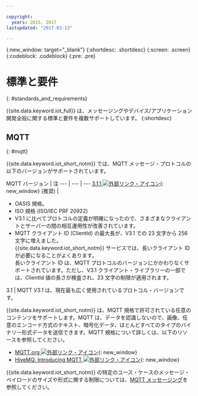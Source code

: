 ```yaml
---

copyright:
  years: 2015, 2017
lastupdated: "2017-03-13"

---
```


{:new_window: target="\_blank"}
{:shortdesc: .shortdesc}
{:screen: .screen}
{:codeblock: .codeblock}
{:pre: .pre}
# 標準と要件
{: #standards_and_requirements}

{{site.data.keyword.iot_full}} は、メッセージングやデバイス/アプリケーション開発全般に関する標準と要件を複数サポートしています。
{:shortdesc}


<!-- ## Blockchain
{: #blockchain}

{{site.data.keyword.iot_short_notm}} supports the following versions of the Hyperledger fabric:
- 0.5

## Python
{: #python}

Support for MQTT over SSL requires at least Python v2.7.9 or v3.4, and OpenSSL v1.0.1.
-->

## MQTT
{: #mqtt}

{{site.data.keyword.iot_short_notm}} では、MQTT メッセージ・プロトコルの以下のバージョンがサポートされています。

MQTT バージョン | 注
--- | --- | ---
[3.1.1 ![外部リンク・アイコン](../../../icons/launch-glyph.svg "外部リンク・アイコン")](https://www.oasis-open.org/standards#mqttv3.1.1){: new_window} (推奨)  | <ul><li>OASIS 規格。<li>ISO 規格 (ISO/IEC PRF 20922) <li>V3.1 に比べてプロトコルの定義が明確になったので、さまざまなクライアントとサーバーの間の相互運用性が改善されています。<li>MQTT クライアント ID (ClientId) の最大長が、V3.1 での 23 文字から 256 文字に増えました。</br>{{site.data.keyword.iot_short_notm}} サービスでは、長いクライアント ID が必要になることがよくあります。</br>長いクライアント ID は、MQTT プロトコルのバージョンにかかわりなくサポートされています。ただし、V3.1 クライアント・ライブラリーの一部では、ClientId 値の長さが検査され、23 文字の制限が適用されます。</ul>
3.1 | MQTT V3.1 は、現在最も広く使用されているプロトコル・バージョンです。

{{site.data.keyword.iot_short_notm}} は、MQTT 規格で許可されている任意のコンテンツをサポートします。MQTT は、データを認識しないので、画像、任意のエンコード方式のテキスト、暗号化データ、ほとんどすべてのタイプのバイナリー形式データを送信できます。MQTT 規格について詳しくは、以下のリソースを参照してください。
- [MQTT.org ![外部リンク・アイコン](../../../icons/launch-glyph.svg "外部リンク・アイコン")](http://mqtt.org/){: new_window}
- [HiveMQ: Introducing MQTT ![外部リンク・アイコン](../../../icons/launch-glyph.svg "外部リンク・アイコン")](http://www.hivemq.com/blog/mqtt-essentials-part-1-introducing-mqtt){: new_window}

{{site.data.keyword.iot_short_notm}} の特定のユース・ケースのメッセージ・ペイロードのサイズや形式に関する制限については、[MQTT メッセージング](mqtt/index.html)を参照してください。
